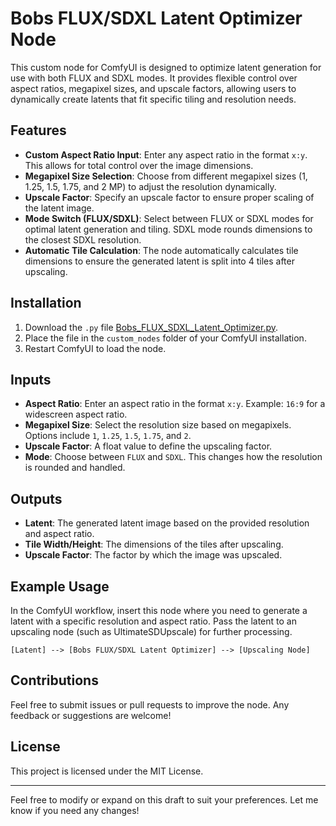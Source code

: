# Bobs FLUX/SDXL Latent Optimizer Node

This custom node for ComfyUI is designed to optimize latent generation for use with both FLUX and SDXL modes. It provides flexible control over aspect ratios, megapixel sizes, and upscale factors, allowing users to dynamically create latents that fit specific tiling and resolution needs.

## Features

- **Custom Aspect Ratio Input**: Enter any aspect ratio in the format `x:y`. This allows for total control over the image dimensions.
- **Megapixel Size Selection**: Choose from different megapixel sizes (1, 1.25, 1.5, 1.75, and 2 MP) to adjust the resolution dynamically.
- **Upscale Factor**: Specify an upscale factor to ensure proper scaling of the latent image.
- **Mode Switch (FLUX/SDXL)**: Select between FLUX or SDXL modes for optimal latent generation and tiling. SDXL mode rounds dimensions to the closest SDXL resolution.
- **Automatic Tile Calculation**: The node automatically calculates tile dimensions to ensure the generated latent is split into 4 tiles after upscaling.

## Installation

1. Download the `.py` file [Bobs_FLUX_SDXL_Latent_Optimizer.py](path-to-your-node-file).
2. Place the file in the `custom_nodes` folder of your ComfyUI installation.
3. Restart ComfyUI to load the node.

## Inputs

- **Aspect Ratio**: Enter an aspect ratio in the format `x:y`. Example: `16:9` for a widescreen aspect ratio.
- **Megapixel Size**: Select the resolution size based on megapixels. Options include `1`, `1.25`, `1.5`, `1.75`, and `2`.
- **Upscale Factor**: A float value to define the upscaling factor.
- **Mode**: Choose between `FLUX` and `SDXL`. This changes how the resolution is rounded and handled.

## Outputs

- **Latent**: The generated latent image based on the provided resolution and aspect ratio.
- **Tile Width/Height**: The dimensions of the tiles after upscaling.
- **Upscale Factor**: The factor by which the image was upscaled.

## Example Usage

In the ComfyUI workflow, insert this node where you need to generate a latent with a specific resolution and aspect ratio. Pass the latent to an upscaling node (such as UltimateSDUpscale) for further processing.

```plaintext
[Latent] --> [Bobs FLUX/SDXL Latent Optimizer] --> [Upscaling Node]
```

## Contributions

Feel free to submit issues or pull requests to improve the node. Any feedback or suggestions are welcome!

## License

This project is licensed under the MIT License.

---

Feel free to modify or expand on this draft to suit your preferences. Let me know if you need any changes!
